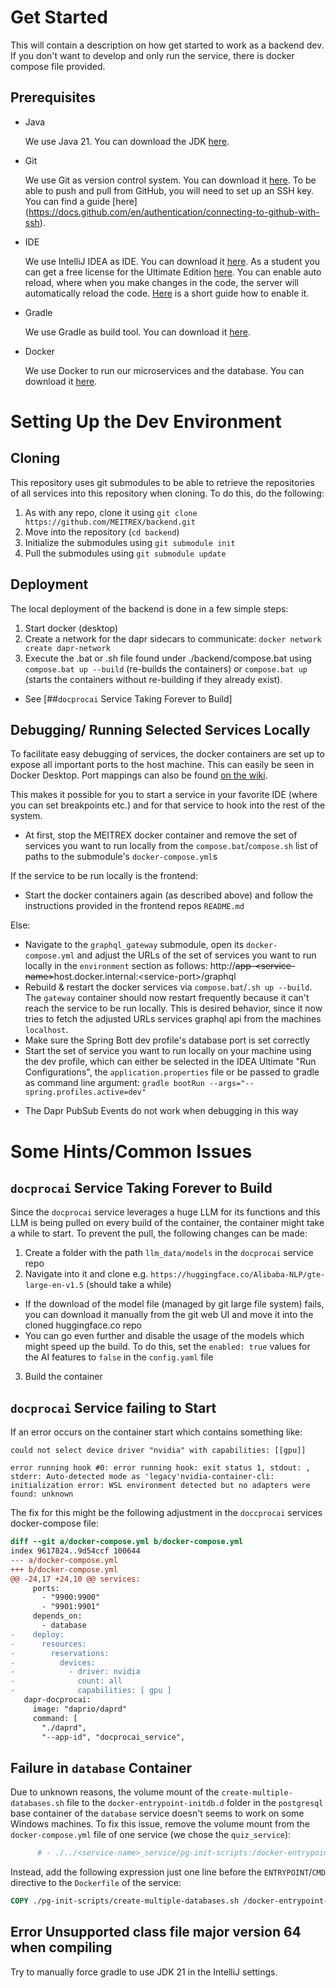 # Get Started

This will contain a description on how get started to work as a backend dev.
If you don't want to develop and only run the service, there is docker compose file provided.

## Prerequisites

- Java

  We use Java 21. You can download the JDK [here](https://www.oracle.com/java/technologies/downloads/#java21).

- Git

  We use Git as version control system. You can download it [here](https://git-scm.com/downloads). To be able to push and pull from GitHub, you will need to set up an SSH key. You can find a guide [here]  (https://docs.github.com/en/authentication/connecting-to-github-with-ssh).

- IDE

  We use IntelliJ IDEA as IDE. You can download it [here](https://www.jetbrains.com/idea/download/). As a student you can get a free license for the Ultimate Edition [here](https://www.jetbrains.com/community/education/#students). You can enable auto reload, where when you make changes in the code, the server will automatically reload the code. [Here](https://dev.to/imanuel/auto-reload-springboot-in-intellij-idea-1l65) is a short guide how to enable it.

- Gradle

  We use Gradle as build tool. You can download it [here](https://gradle.org/install/).

- Docker

  We use Docker to run our microservices and the database. You can download it [here](https://www.docker.com/products/docker-desktop).

# Setting Up the Dev Environment
## Cloning

This repository uses git submodules to be able to retrieve the repositories of all services into this repository when cloning. To do this, do the following:

1. As with any repo, clone it using `git clone https://github.com/MEITREX/backend.git`
2. Move into the repository (`cd backend`)
3. Initialize the submodules using `git submodule init`
4. Pull the submodules using `git submodule update`

## Deployment

The local deployment of the backend is done in a few simple steps:
1. Start docker (desktop)
2. Create a network for the dapr sidecars to communicate: `docker network create dapr-network`
3. Execute the .bat or .sh file found under ./backend/compose.bat using `compose.bat up --build` (re-builds the containers) or `compose.bat up` (starts the containers without re-building if they already exist).
  - See [##`docprocai` Service Taking Forever to Build]

## Debugging/ Running Selected Services Locally

To facilitate easy debugging of services, the docker containers are set up to expose all important ports to the host machine. This can easily be seen in Docker Desktop. Port mappings can also be
found [on the wiki](https://meitrex.readthedocs.io/en/latest/dev-manuals/backend/Ports.html).

This makes it possible for you to start a service in your favorite IDE (where you can set breakpoints etc.) and for that service to hook into the rest of the system.

* At first, stop the MEITREX docker container and remove the set of services you want to run locally from the `compose.bat`/`compose.sh` list of paths to the submodule's `docker-compose.yml`s

If the service to be run locally is the frontend:

* Start the docker containers again (as described above) and follow the instructions provided in the frontend repos `README.md`

Else:

* Navigate to the `graphql_gateway` submodule, open its `docker-compose.yml` and adjust the URLs of the set of services you want to run locally in the `environment` section as follows: http://~~app-\<service-name\>~~host.docker.internal:\<service-port\>/graphql
* Rebuild & restart the docker services via `compose.bat`/`.sh up --build`. The `gateway` container should now restart frequently because it can't reach the service to be run locally. This is desired behavior, since it now tries to fetch the adjusted URLs services graphql api from the machines `localhost`.
* Make sure the Spring Bott dev profile's database port is set correctly
* Start the set of service you want to run locally on your machine using the dev profile, which can either be selected in the IDEA Ultimate  "Run Configurations", the `application.properties` file or be passed to gradle as command line argument: `gradle bootRun --args="--spring.profiles.active=dev"`
<!-- TODO python? -->
* The Dapr PubSub Events do not work when debugging in this way

# Some Hints/Common Issues

## `docprocai` Service Taking Forever to Build

Since the `docprocai` service leverages a huge LLM for its functions and this LLM is being pulled on every build of the container, the container might take a while to start. To prevent the pull, the following changes can be made:

1. Create a folder with the path `llm_data/models` in the `docprocai` service repo
2. Navigate into it and clone e.g. `https://huggingface.co/Alibaba-NLP/gte-large-en-v1.5` (should take a while)
  - If the download of the model file (managed by git large file system) fails, you can download it manually from the git web UI and move it into the cloned huggingface.co repo
  - You can go even further and disable the usage of the models which might speed up the build. To do this, set the `enabled: true` values for the AI features to `false`  in the `config.yaml` file
3. Build the container

## `docprocai` Service failing to Start

If an error occurs on the container start which contains something like:

```
could not select device driver "nvidia" with capabilities: [[gpu]]
```
```
error running hook #0: error running hook: exit status 1, stdout: , stderr: Auto-detected mode as 'legacy'nvidia-container-cli: initialization error: WSL environment detected but no adapters were found: unknown
```

The fix for this might be the following adjustment in the `doccprocai` services docker-compose file:
```diff
diff --git a/docker-compose.yml b/docker-compose.yml
index 9617824..9d54ccf 100644
--- a/docker-compose.yml
+++ b/docker-compose.yml
@@ -24,17 +24,10 @@ services:
     ports:
       - "9900:9900"
       - "9901:9901"
     depends_on:
       - database
-    deploy:
-      resources:
-        reservations:
-          devices:
-            - driver: nvidia
-              count: all
-              capabilities: [ gpu ]
   dapr-docprocai:
     image: "daprio/daprd"
     command: [
       "./daprd",
       "--app-id", "docprocai_service",
```

## Failure in `database` Container
<!-- TODO does this issue still persist/ can be reproduce it? -->

Due to unknown reasons, the volume mount of the `create-multiple-databases.sh` file to the `docker-entrypoint-initdb.d` folder in the `postgresql` base container of the `database` service doesn't seems to work on some Windows machines.
To fix this issue, remove the volume mount from the `docker-compose.yml` file of one service (we chose the `quiz_service`):

```yaml
      # - ./../<service-name>_service/pg-init-scripts:/docker-entrypoint-initdb.d
```

Instead, add the following expression just one line before the `ENTRYPOINT`/`CMD` directive to the `Dockerfile` of the service:

```dockerfile
COPY ./pg-init-scripts/create-multiple-databases.sh /docker-entrypoint-initdb.d
```

## Error Unsupported class file major version 64 when compiling
Try to manually force gradle to use JDK 21 in the IntelliJ settings.
